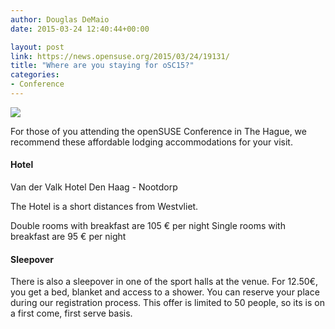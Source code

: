 ```yaml
---
author: Douglas DeMaio
date: 2015-03-24 12:40:44+00:00

layout: post
link: https://news.opensuse.org/2015/03/24/19131/
title: "Where are you staying for oSC15?"
categories:
- Conference
---
```

![](https://events.opensuse.org/system/lodgings/photos/000/000/030/large/8072235416_946d0e43ea_k.jpg?1423575936)

For those of you attending the openSUSE Conference in The Hague, we recommend these affordable lodging accommodations for your visit.


#### Hotel


Van der Valk Hotel Den Haag - Nootdorp

The Hotel is a short distances from Westvliet.

Double rooms with breakfast are 105 € per night
Single rooms with breakfast are 95 € per night


#### Sleepover


There is also a sleepover in one of the sport halls at the venue. For 12.50€,  you get a bed, blanket and access to a shower. You can reserve your place during our registration process. This offer is limited to 50 people, so its is on a first come, first serve basis.		
